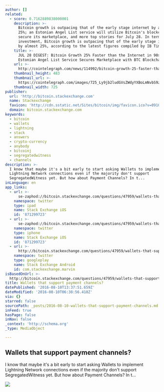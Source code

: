 ```yaml
---
author: []
related:
  - score: 0.7162889838000001
    description: >-
      Bitcoin growth is outpacing that of the early stage internet by almost
      25%; an Estonian Angel List service will utilize Bitcoin's blockchain to
      secure its marketplace, and more top stories for July 28. In terms of
      investment, Bitcoin growth is outpacing that of the early stage internet
      by almost 25%, according to the latest figures compiled by IB Times UK.
    title: >-
      JUL 28 DIGEST: Bitcoin Growth 25% Faster than the Internet in 90s;
      Estonian Angel List Service Secures Marketplace with BTC Blockchain
    url: >-
      http://cointelegraph.com/news/114992/bitcoin-growth-25-faster-than-the-internet-in-90s-estonian-angel-list-service-secures-marketplace-with-btc-blockchain
    thumbnail_height: 483
    thumbnail_url: >-
      https://cointelegraph.com/images/725_Ly9jb2ludGVsZWdyYXBoLmNvbS9zdG9yYWdlL3VwbG9hZHMvdmlldy85OTE5MjU5NTUxNmEyZDIxZWMxOTZiZWQzNjI2MjQ0NS5wbmc=.jpg
    thumbnail_width: 725
publisher:
  url: 'http://bitcoin.stackexchange.com'
  name: Stackexchange
  favicon: 'http://cdn.sstatic.net/Sites/bitcoin/img/favicon.ico?v=0910168c5c65'
  domain: bitcoin.stackexchange.com
keywords:
  - bitcoin
  - wallets
  - lightning
  - stack
  - answers
  - crypto-currency
  - anybody
  - bitcoinj
  - segregatedwitness
  - channels
description: >-
  I know that maybe it's a bit early to start asking Wallets to implement
  Lightning Network connections even if the majority don't support
  SegregatedWitness yet. But how about Payment Channels? In t...
inLanguage: en
app_links:
  - url: >-
      se-zaphod://bitcoin.stackexchange.com/questions/47959/wallets-that-support-payment-channels
    namespace: twitter
    type: ipad
    name: Stack Exchange iOS
    id: '871299723'
  - url: >-
      se-zaphod://bitcoin.stackexchange.com/questions/47959/wallets-that-support-payment-channels
    namespace: twitter
    type: iphone
    name: Stack Exchange iOS
    id: '871299723'
  - url: >-
      http://bitcoin.stackexchange.com/questions/47959/wallets-that-support-payment-channels
    namespace: twitter
    type: googleplay
    name: Stack Exchange Android
    id: com.stackexchange.marvin
isBasedOnUrl: >-
  http://bitcoin.stackexchange.com/questions/47959/wallets-that-support-payment-channels
title: Wallets that support payment channels?
datePublished: '2016-08-10T13:37:51.659Z'
dateModified: '2016-08-10T06:38:56.418Z'
via: {}
starred: false
sourcePath: _posts/2016-08-10-wallets-that-support-payment-channels.md
inFeed: true
hasPage: false
inNav: false
_context: 'http://schema.org'
_type: MediaObject

---
```

<article style=""><h1>Wallets that support payment channels?</h1><p>I know that maybe it's a bit early to start asking Wallets to implement Lightning Network connections even if the majority don't support SegregatedWitness yet. But how about Payment Channels? In t...</p><img src="http://cdn.sstatic.net/Sites/bitcoin/img/apple-touch-icon.png?v=a43e5a337e6b&amp;a" /></article>
